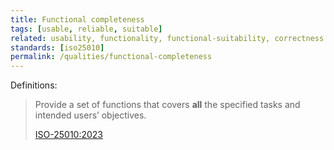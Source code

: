 ```yaml
---
title: Functional completeness
tags: [usable, reliable, suitable]
related: usability, functionality, functional-suitability, correctness
standards: [iso25010]
permalink: /qualities/functional-completeness
---
```


Definitions:

>Provide a set of functions that covers **all** the specified tasks and intended users’ objectives.
>
>[ISO-25010:2023](/references/#iso-25010-2023)



